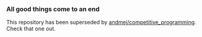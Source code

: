 ### All good things come to an end

This repository has been superseded by [andmej/competitive_programming](https://github.com/andmej/competitive_programming). Check that one out.